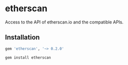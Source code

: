 # etherscan

Access to the API of etherscan.io and the compatible APIs.


## Installation

```bash
gem 'etherscan', '~> 0.2.0'
```

```bash
gem install etherscan
```

